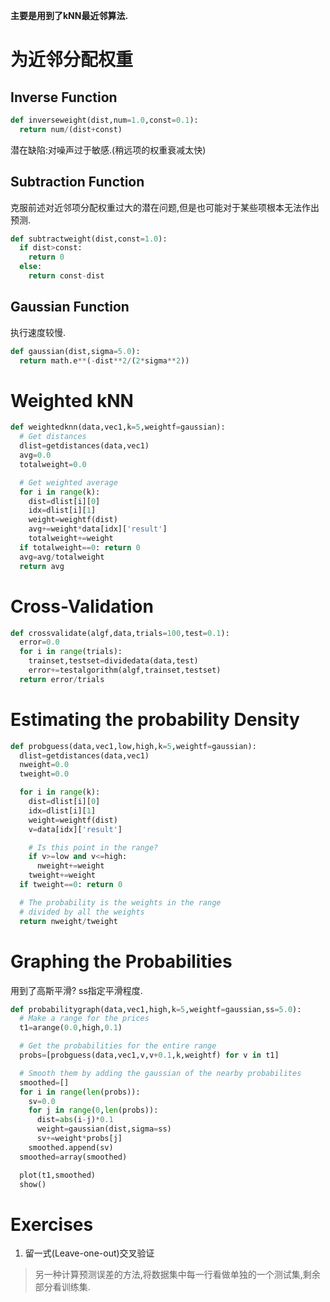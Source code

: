 **主要是用到了kNN最近邻算法.**
# 为近邻分配权重
##  Inverse Function

```python
def inverseweight(dist,num=1.0,const=0.1):
  return num/(dist+const)
```
潜在缺陷:对噪声过于敏感.(稍远项的权重衰减太快)

## Subtraction Function
克服前述对近邻项分配权重过大的潜在问题,但是也可能对于某些项根本无法作出预测.
```python
def subtractweight(dist,const=1.0):
  if dist>const:
    return 0
  else:
    return const-dist
```

## Gaussian Function
执行速度较慢.
```python
def gaussian(dist,sigma=5.0):
  return math.e**(-dist**2/(2*sigma**2))
```

# Weighted kNN
```python
def weightedknn(data,vec1,k=5,weightf=gaussian):
  # Get distances
  dlist=getdistances(data,vec1)
  avg=0.0
  totalweight=0.0

  # Get weighted average
  for i in range(k):
    dist=dlist[i][0]
    idx=dlist[i][1]
    weight=weightf(dist)
    avg+=weight*data[idx]['result']
    totalweight+=weight
  if totalweight==0: return 0
  avg=avg/totalweight
  return avg
```

# Cross-Validation
```python
def crossvalidate(algf,data,trials=100,test=0.1):
  error=0.0
  for i in range(trials):
    trainset,testset=dividedata(data,test)
    error+=testalgorithm(algf,trainset,testset)
  return error/trials
```


# Estimating the probability Density
```python
def probguess(data,vec1,low,high,k=5,weightf=gaussian):
  dlist=getdistances(data,vec1)
  nweight=0.0
  tweight=0.0

  for i in range(k):
    dist=dlist[i][0]
    idx=dlist[i][1]
    weight=weightf(dist)
    v=data[idx]['result']

    # Is this point in the range?
    if v>=low and v<=high:
      nweight+=weight
    tweight+=weight
  if tweight==0: return 0

  # The probability is the weights in the range
  # divided by all the weights
  return nweight/tweight
```

# Graphing the Probabilities
用到了高斯平滑?
ss指定平滑程度.
```python
def probabilitygraph(data,vec1,high,k=5,weightf=gaussian,ss=5.0):
  # Make a range for the prices
  t1=arange(0.0,high,0.1)

  # Get the probabilities for the entire range
  probs=[probguess(data,vec1,v,v+0.1,k,weightf) for v in t1]

  # Smooth them by adding the gaussian of the nearby probabilites
  smoothed=[]
  for i in range(len(probs)):
    sv=0.0
    for j in range(0,len(probs)):
      dist=abs(i-j)*0.1
      weight=gaussian(dist,sigma=ss)
      sv+=weight*probs[j]
    smoothed.append(sv)
  smoothed=array(smoothed)

  plot(t1,smoothed)
  show()
```

# Exercises
1. 留一式(Leave-one-out)交叉验证
>另一种计算预测误差的方法,将数据集中每一行看做单独的一个测试集,剩余部分看训练集.
